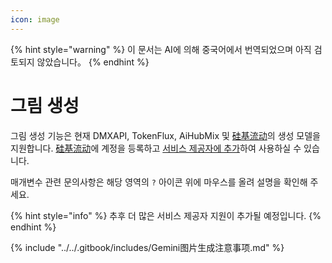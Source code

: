 ```yaml
---
icon: image
---
```


{% hint style="warning" %}
이 문서는 AI에 의해 중국어에서 번역되었으며 아직 검토되지 않았습니다。
{% endhint %}

# 그림 생성

그림 생성 기능은 현재 DMXAPI, TokenFlux, AiHubMix 및 [硅基流动](../../pre-basic/providers/siliconcloud.md)의 생성 모델을 지원합니다. [硅基流动](https://www.siliconflow.cn/)에 계정을 등록하고 [서비스 제공자에 추가](settings/providers.md)하여 사용하실 수 있습니다.

매개변수 관련 문의사항은 해당 영역의 `?` 아이콘 위에 마우스를 올려 설명을 확인해 주세요.

{% hint style="info" %}
추후 더 많은 서비스 제공자 지원이 추가될 예정입니다.
{% endhint %}

{% include "../../.gitbook/includes/Gemini图片生成注意事项.md" %}